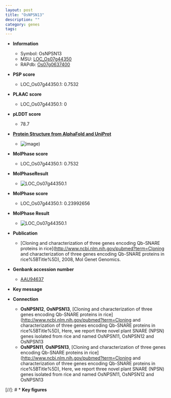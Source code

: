 ```yaml
---
layout: post
title: "OsNPSN13"
description: ""
category: genes
tags: 
---
```


* **Information**  
    + Symbol: OsNPSN13  
    + MSU: [LOC_Os07g44350](http://rice.plantbiology.msu.edu/cgi-bin/ORF_infopage.cgi?orf=LOC_Os07g44350)  
    + RAPdb: [Os07g0637400](http://rapdb.dna.affrc.go.jp/viewer/gbrowse_details/irgsp1?name=Os07g0637400)  

* **PSP score**  
    + LOC_Os07g44350.1: 0.7532 

* **PLAAC score**  
    + LOC_Os07g44350.1: 0 

* **pLDDT score**
    + 78.7

* **[Protein Structure from AlphaFold and UniProt](https://www.uniprot.org/uniprotkb/Q8H5R6/entry#structure)**
    + ![image](https://ricepsp.github.io/images/Q8/AF-Q8H5R6-F1.png))

* **MolPhase score**
    + LOC_Os07g44350.1: 0.7532

* **MolPhaseResult**
    + ![LOC_Os07g44350.1](https://ricepsp.github.io/pictures/LOC_Os07g/LOC_Os07g44350.1.png)

* **MolPhase score**
    + LOC_Os07g44350.1: 0.23992656

* **MolPhase Result**
    + ![LOC_Os07g44350.1](https://304243504.github.io/Pictures/LOC_Os07g/LOC_Os07g44350.1.png)

* **Publication**  
    + [Cloning and characterization of three genes encoding Qb-SNARE proteins in rice](http://www.ncbi.nlm.nih.gov/pubmed?term=Cloning and characterization of three genes encoding Qb-SNARE proteins in rice%5BTitle%5D), 2008, Mol Genet Genomics.

* **Genbank accession number**  
    + [AAU94637](http://www.ncbi.nlm.nih.gov/nuccore/AAU94637)

* **Key message**  

* **Connection**  
    + __OsNPSN12__, __OsNPSN13__, [Cloning and characterization of three genes encoding Qb-SNARE proteins in rice](http://www.ncbi.nlm.nih.gov/pubmed?term=Cloning and characterization of three genes encoding Qb-SNARE proteins in rice%5BTitle%5D), Here, we report three novel plant SNARE (NPSN) genes isolated from rice and named OsNPSN11, OsNPSN12 and OsNPSN13
    + __OsNPSN11__, __OsNPSN13__, [Cloning and characterization of three genes encoding Qb-SNARE proteins in rice](http://www.ncbi.nlm.nih.gov/pubmed?term=Cloning and characterization of three genes encoding Qb-SNARE proteins in rice%5BTitle%5D), Here, we report three novel plant SNARE (NPSN) genes isolated from rice and named OsNPSN11, OsNPSN12 and OsNPSN13

[//]: # * **Key figures**  


